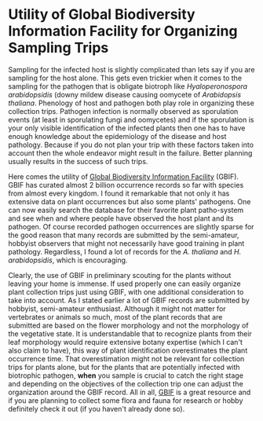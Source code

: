 # Utility of Global Biodiversity Information Facility for Organizing Sampling Trips



Sampling for the infected host is slightly complicated than lets say if you are sampling for the host alone. This gets even trickier when it comes to the sampling for the pathogen that is obligate biotroph like *Hyaloperonospora arabidopsidis* (downy mildew disease causing oomycete of *Arabidopsis thaliana*. Phenology of host and pathogen both play role in organizing these collection trips. Pathogen infection is normally observed as sporulation events (at least in sporulating fungi and oomycetes) and if the sporulation is your only visible identification of the infected plants then one has to have enough knowledge about the epidemiology of the disease and host pathology. Because if you do not plan your trip with these factors taken into account then the whole endeavor might result in the failure. Better planning usually results in the success of such trips.

Here comes the utility of [Global Biodiversity Information Facility](www.gbif.org) (GBIF). GBIF has curated almost 2 billion occurrence records so far with species from almost every kingdom. I found it remarkable that not only it has extensive data on plant occurrences but also some plants' pathogens. One can now easily search the database for their favorite plant patho-system and see when and where people have observed the host plant and its pathogen. Of course recorded pathogen occurrences are slightly sparse for the good reason that  many records are submitted by the semi-amateur, hobbyist observers that might not necessarily have good training in plant pathology. Regardless, I found a lot of records for the *A. thaliana* and *H. arabidopsidis*, which is encouraging.

Clearly, the use of GBIF in preliminary scouting for the plants without leaving your home is immense. If used properly one can easily organize plant collection trips just using GBIF, with one additional consideration to take into account. As I stated earlier a lot of GBIF records are submitted by hobbyist, semi-amateur enthusiast. Although it might not matter for vertebrates or animals so much, most of the plant records that are submitted are based on the flower morphology and not the morphology of the vegetative state. It is understandable that to recognize plants from their leaf morphology would require extensive botany expertise (which I can't also claim to have), this way of plant identification overestimates the plant occurrence time. That overestimation might not be relevant for collection trips for plants alone, but for the plants that are potentially infected with biotrophic pathogen, **when** you sample is crucial to catch the right stage and depending on the objectives of the collection trip one can adjust the organization around the GBIF record. All in all, [GBIF](www.gbif.org) is a great resource and if you are planning to collect some flora and fauna for research or hobby definitely check it out (if you haven't already done so).
